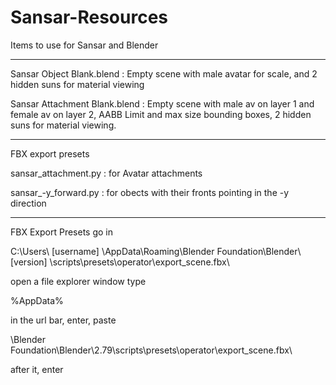 # Sansar-Resources
Items to use for Sansar and Blender

----

Sansar Object Blank.blend : Empty scene with male avatar for scale, and 2 hidden suns for material viewing

Sansar Attachment Blank.blend : Empty scene with male av on layer 1 and female av on layer 2, AABB Limit and max size bounding boxes, 2 hidden suns for material viewing.

----

FBX export presets

sansar_attachment.py : for Avatar attachments

sansar_-y_forward.py : for obects with their fronts pointing in the -y direction

----

FBX Export Presets go in

C:\Users\ [username] \AppData\Roaming\Blender Foundation\Blender\ [version] \scripts\presets\operator\export_scene.fbx\

open a file explorer window type 

%AppData%

in the url bar, enter, paste

\Blender Foundation\Blender\2.79\scripts\presets\operator\export_scene.fbx\

after it, enter
